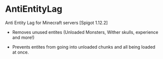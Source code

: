 # AntiEntityLag
Anti Entity Lag for Minecraft servers [Spigot 1.12.2]

- Removes unused entites (Unloaded Monsters, Wither skulls, experience and more!)

- Prevents entites from going into unloaded chunks and all being loaded at once.


